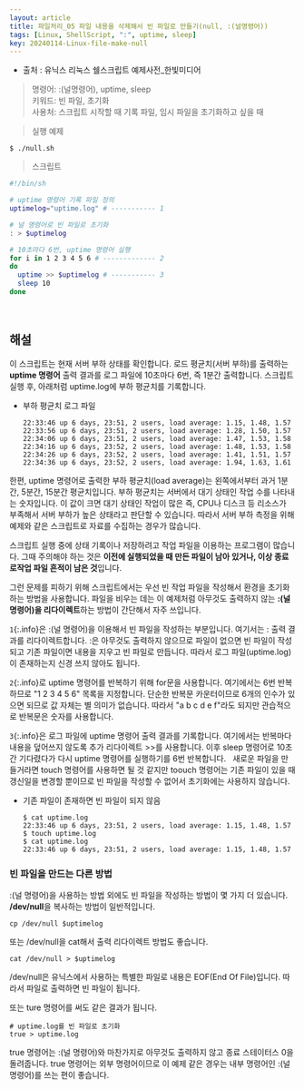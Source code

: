```yaml
---
layout: article
title: 파일처리_05 파일 내용을 삭제해서 빈 파일로 만들기(null, :(널명령어))
tags: [Linux, ShellScript, ":", uptime, sleep]
key: 20240114-Linux-file-make-null
---
```


- 출처 : 유닉스 리눅스 쉘스크립트 예제사전_한빛미디어

> 명령어: :(널명령어), uptime, sleep  
> 키워드: 빈 파일, 초기화  
> 사용처: 스크립트 시작할 때 기록 파일, 임시 파일을 초기화하고 싶을 때    


> 실행 예제  

```
$ ./null.sh
```

> 스크립트

```bash
#!/bin/sh

# uptime 명령어 기록 파일 정의
uptimelog="uptime.log" # ----------- 1

# 널 명령어로 빈 파일로 초기화
: > $uptimelog

# 10초마다 6번, uptime 명령어 실행
for i in 1 2 3 4 5 6 # ------------- 2
do
  uptime >> $uptimelog # ----------- 3
  sleep 10
done
```

&nbsp;
&nbsp;

## **해설** 

이 스크립트는 현재 서버 부하 상태를 확인합니다. 로드 평균치(서버 부하)를 출력하는 **uptime 명령어** 출력 결과를 로그 파일에 10초마다 6번, 즉 1분간 출력합니다. 스크립트 실행 후, 아래처럼 uptime.log에 부하 평균치를 기록합니다.

- 부하 평균치 로그 파일

  ```
  22:33:46 up 6 days, 23:51, 2 users, load average: 1.15, 1.48, 1.57
  22:33:56 up 6 days, 23:51, 2 users, load average: 1.28, 1.50, 1.57
  22:34:06 up 6 days, 23:51, 2 users, load average: 1.47, 1.53, 1.58
  22:34:16 up 6 days, 23:52, 2 users, load average: 1.48, 1.53, 1.58
  22:34:26 up 6 days, 23:52, 2 users, load average: 1.41, 1.51, 1.57
  22:34:36 up 6 days, 23:52, 2 users, load average: 1.94, 1.63, 1.61
  ```

한편, uptime 명령어로 출력한 부하 평균치(load average)는 왼쪽에서부터 과거 1분간, 5분간, 15분간 평균치입니다. 부하 평균치는 서버에서 대기 상태인 작업 수를 나타내는 숫자입니다. 이 값이 크면 대기 상태인 작업이 많은 즉, CPU나 디스크 등 리소스가 부족해서 서버 부하가 높은 상태라고 판단할 수 있습니다. 따라서 서버 부하 측정을 위해 예제와 같은 스크립트로 자료를 수집하는 경우가 많습니다.

스크립트 실행 중에 상태 기록이나 저장하려고 작업 파일을 이용하는 프로그램이 많습니다. 그때 주의해야 하는 것은 **이전에 실행되었을 때 만든 파일이 남아 있거나, 이상 종료로작업 파일 흔적이 남은 것**입니다.

그런 문제를 피하기 위해 스크립트에서는 우선 빈 작업 파일을 작성해서 환경을 초기화하는 방법을 사용합니다. 파일을 비우는 데는 이 예제처럼 아무것도 출력하지 않는 **:(널 명령어)을 리다이렉트**하는 방법이 간단해서 자주 쓰입니다.

`1`{:.info}은 :(널 명령어)을 이용해서 빈 파일을 작성하는 부분입니다. 여기서는 : 출력 결과를 리다이렉트합니다. :은 아무것도 출력하지 않으므로 파일이 없으면 빈 파일이 작성되고 기존 파일이면 내용을 지우고 빈 파일로 만듭니다. 따라서 로그 파일(uptime.log)이 존재하는지 신경 쓰지 않아도 됩니다.

`2`{:.info}로 uptime 명령어를 반복하기 위해 for문을 사용합니다. 여기에서는 6번 반복하므로 "1 2 3 4 5 6" 목록을 지정합니다. 단순한 반복문 카운터이므로 6개의 인수가 있으면 되므로 값 자체는 별 의미가 없습니다. 따라서 "a b c d e f"라도 되지만 관습적으로 반복문은 숫자를 사용합니다.

`3`{:.info}은 로그 파일에 uptime 명령어 출력 결과를 기록합니다. 여기에서는 반복마다 내용을 덮어쓰지 않도록 추가 리다이렉트 >>를 사용합니다. 이후 sleep 명령어로 10초간 기다렸다가 다시 uptime 명령어를 실행하기를 6번 반복합니다.
 
새로운 파일을 만들거라면 touch 명령어를 사용하면 될 것 같지만 toouch 명령어는 기존 파일이 있을 때 갱신일을 변경할 뿐이므로 빈 파일을 작성할 수 없어서 초기화에는 사용하지 않습니다.

- 기존 파일이 존재하면 빈 파일이 되지 않음

  ```
  $ cat uptime.log
  22:33:46 up 6 days, 23:51, 2 users, load average: 1.15, 1.48, 1.57
  $ touch uptime.log
  $ cat uptime.log
  22:33:46 up 6 days, 23:51, 2 users, load average: 1.15, 1.48, 1.57
  ```

### 빈 파일을 만드는 다른 방법

:(널 명령어)을 사용하는 방법 외에도 빈 파일을 작성하는 방법이 몇 가지 더 있습니다.  
**/dev/null**을 복사하는 방법이 일반적입니다.

```
cp /dev/null $uptimelog
```

또는 /dev/null을 cat해서 출력 리다이렉트 방법도 좋습니다.

```
cat /dev/null > $uptimelog
```

/dev/null은 유닉스에서 사용하는 특별한 파일로 내용은 EOF(End Of File)입니다. 따라서 파일로 출력하면 빈 파일이 됩니다.

또는 ture 명령어를 써도 같은 결과가 됩니다.

```
# uptime.log를 빈 파일로 초기화
true > uptime.log
```

true 명령어는 :(널 명령어)와 마찬가지로 아무것도 출력하지 않고 종료 스테이터스 0을 돌려줍니다. true 명령어는 외부 명령어이므로 이 예제 같은 경우는 내부 명령어인 :(널 명령어)를 쓰는 편이 좋습니다.
